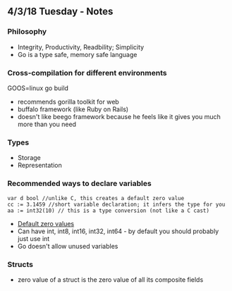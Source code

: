 ## 4/3/18 Tuesday - Notes

### Philosophy

* Integrity, Productivity, Readbility; Simplicity
* Go is a type safe, memory safe language

### Cross-compilation for different environments

GOOS=linux go build

* recommends gorilla toolkit for web
* buffalo framework (like Ruby on Rails)
* doesn't like beego framework because he feels like it gives you much more than you need

### Types

* Storage
* Representation

### Recommended ways to declare variables

```
var d bool //unlike C, this creates a default zero value
cc := 3.1459 //short variable declaration; it infers the type for you
aa := int32(10) // this is a type conversion (not like a C cast)
```

* [Default zero values](http://yourbasic.org/golang/default-zero-value/)
* Can have int, int8, int16, int32, int64 - by default you should probably just use int
* Go doesn't allow unused variables

### Structs

* zero value of a struct is the zero value of all its composite fields
